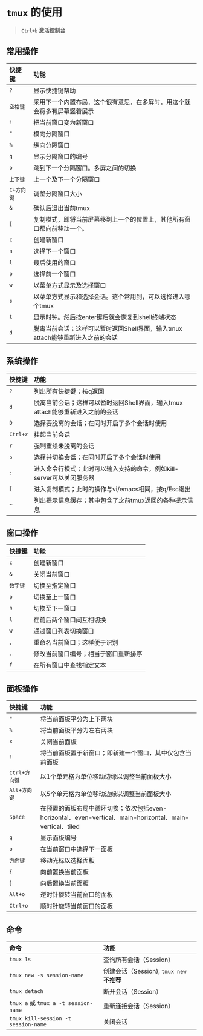 # `tmux` 的使用

> **`Ctrl+b` 激活控制台**

## 常用操作

快捷键    |   功能
:---    |   :---
`?` |   显示快捷键帮助
`空格键` | 采用下一个内置布局，这个很有意思，在多屏时，用这个就会将多有屏幕竖着展示
`!` |   把当前窗口变为新窗口
`"` |   模向分隔窗口
`%` |   纵向分隔窗口
`q` |   显示分隔窗口的编号
`o` |   跳到下一个分隔窗口。多屏之间的切换
`上下键`    |   上一个及下一个分隔窗口
`C+方向键`  |   调整分隔窗口大小
`&` |   确认后退出当前tmux
`[` |   复制模式，即将当前屏幕移到上一个的位置上，其他所有窗口都向前移动一个。
`c` |   创建新窗口
`n` |   选择下一个窗口
`l` |   最后使用的窗口
`p` |   选择前一个窗口
`w` |   以菜单方式显示及选择窗口
`s` |   以菜单方式显示和选择会话。这个常用到，可以选择进入哪个tmux
`t` |   显示时钟。然后按enter键后就会恢复到shell终端状态
`d` |   脱离当前会话；这样可以暂时返回Shell界面，输入tmux attach能够重新进入之前的会话

## 系统操作

快捷键  |   功能
:---    |   :---
`?`   |   列出所有快捷键；按q返回
`d`   |   脱离当前会话；这样可以暂时返回Shell界面，输入tmux attach能够重新进入之前的会话
`D`   |   选择要脱离的会话；在同时开启了多个会话时使用
`Ctrl+z`  |   挂起当前会话
`r`   |   强制重绘未脱离的会话
`s`   |   选择并切换会话；在同时开启了多个会话时使用
`:`   |   进入命令行模式；此时可以输入支持的命令，例如kill-server可以关闭服务器
`[`   |   进入复制模式；此时的操作与vi/emacs相同，按q/Esc退出
`~`   |   列出提示信息缓存；其中包含了之前tmux返回的各种提示信息

## 窗口操作

快捷键  |   功能
:---    |   :---
`c`   |   创建新窗口
`&`   |   关闭当前窗口
`数字键`  |   切换至指定窗口
`p`   |   切换至上一窗口
`n`   |   切换至下一窗口
`l`   |   在前后两个窗口间互相切换
`w`   |   通过窗口列表切换窗口
`,`   |   重命名当前窗口；这样便于识别
`.`   |   修改当前窗口编号；相当于窗口重新排序
`f`   |   在所有窗口中查找指定文本

## 面板操作

快捷键  |   功能
:---    |   :---
`"`   |   将当前面板平分为上下两块
`%`   |   将当前面板平分为左右两块
`x`   |   关闭当前面板
`!`   |   将当前面板置于新窗口；即新建一个窗口，其中仅包含当前面板
`Ctrl+方向键` |   以1个单元格为单位移动边缘以调整当前面板大小
`Alt+方向键`  |   以5个单元格为单位移动边缘以调整当前面板大小
`Space`   |   在预置的面板布局中循环切换；依次包括even-horizontal、even-vertical、main-horizontal、main-vertical、tiled
`q`   |   显示面板编号
`o`   |   在当前窗口中选择下一面板
`方向键`  |   移动光标以选择面板
`{`   |   向前置换当前面板
`}`   |   向后置换当前面板
`Alt+o`   |   逆时针旋转当前窗口的面板
`Ctrl+o`  |   顺时针旋转当前窗口的面板

## 命令

命令    |   功能
:---    |   :---
`tmux ls`  |   查询所有会话（Session）
`tmux new -s session-name`  |   创建会话（Session), `tmux new` **不推荐**
`tmux detach`   |   断开会话（Session）
`tmux a` 或 `tmux a -t session-name`    |   重新连接会话（Session）
`tmux kill-session -t session-name` |   关闭会话
